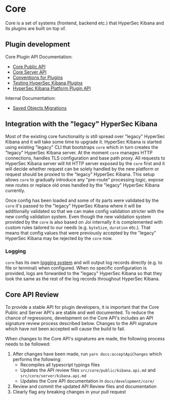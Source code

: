 # Core

Core is a set of systems (frontend, backend etc.) that HyperSec Kibana and its plugins are built on top of.

## Plugin development
Core Plugin API Documentation:
 - [Core Public API](/docs/development/core/public/kibana-plugin-core-public.md)
 - [Core Server API](/docs/development/core/server/kibana-plugin-core-server.md)
 - [Conventions for Plugins](./CONVENTIONS.md)
 - [Testing HyperSec Kibana Plugins](./TESTING.md)
 - [HyperSec Kibana Platform Plugin API](./docs/developer/architecture/kibana-platform-plugin-api.asciidoc)
 
Internal Documentation:
 - [Saved Objects Migrations](./server/saved_objects/migrations/README.md)

## Integration with the "legacy" HyperSec Kibana

Most of the existing core functionality is still spread over "legacy" HyperSec Kibana and it will take some time to upgrade it.
HyperSec Kibana is started using existing "legacy" CLI that bootstraps `core` which in turn creates the "legacy" HyperSec Kibana server.
At the moment `core` manages HTTP connections, handles TLS configuration and base path proxy. All requests to HyperSec Kibana server
will hit HTTP server exposed by the `core` first and it will decide whether request can be solely handled by the new 
platform or request should be proxied to the "legacy" HyperSec Kibana. This setup allows `core` to gradually introduce any "pre-route"
processing logic, expose new routes or replace old ones handled by the "legacy" HyperSec Kibana currently.

Once config has been loaded and some of its parts were validated by the `core` it's passed to the "legacy" HyperSec Kibana where 
it will be additionally validated so that we can make config validation stricter with the new config validation system.
Even though the new validation system provided by the `core` is also based on Joi internally it is complemented with custom 
rules tailored to our needs (e.g. `byteSize`, `duration` etc.). That means that config values that were previously accepted
by the "legacy" HyperSec Kibana may be rejected by the `core` now.

### Logging
`core` has its own [logging system](./server/logging/README.md) and will output log records directly (e.g. to file or terminal) when configured. When no 
specific configuration is provided, logs are forwarded to the "legacy" HyperSec Kibana so that they look the same as the rest of the
log records throughout HyperSec Kibana.

## Core API Review
To provide a stable API for plugin developers, it is important that the Core Public and Server API's are stable and
well documented. To reduce the chance of regressions, development on the Core API's includes an API signature review
process described below. Changes to the API signature which have not been accepted will cause the build to fail.

When changes to the Core API's signatures are made, the following process needs to be followed:
1. After changes have been made, run `yarn docs:acceptApiChanges` which performs the following:
   - Recompiles all typescript typings files
   - Updates the API review files `src/core/public/kibana.api.md` and `src/core/server/kibana.api.md`
   - Updates the Core API documentation in `docs/development/core/`
2. Review and commit the updated API Review files and documentation
3. Clearly flag any breaking changes in your pull request

